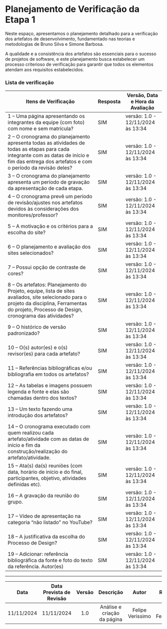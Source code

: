 # Planejamento de Verificação da Etapa 1

Neste espaço, apresentamos o planejamento detalhado para a verificação dos artefatos de desenvolvimento, fundamentado nas teorias e metodologias de Bruno Silva e Simone Barbosa. 

A qualidade e a consistência dos artefatos são essenciais para o sucesso de projetos de software, e este planejamento busca estabelecer um processo criterioso de verificação para garantir que todos os elementos atendam aos requisitos estabelecidos.

### Lista de verificação

| Itens de Verificação                                                                                                         | Resposta | Versão, Data e Hora da Avaliação            |
|------------------------------------------------------------------------------------------------------------------------------|----------|----------------------------------------------|
| 1 – Uma página apresentando os integrantes da equipe (com foto) com nome e sem matrícula?                                    | SIM      | versão: 1.0 - 12/11/2024 às 13:34           |
| 2 – O cronograma do planejamento apresenta todas as atividades de todas as etapas para cada integrante com as datas de início e fim das entrega dos artefatos e com o período da revisão deles? | SIM | versão: 1.0 - 12/11/2024 às 13:34           |
| 3 – O cronograma do planejamento apresenta um período de gravação da apresentação de cada etapa.                             | SIM      | versão: 1.0 - 12/11/2024 às 13:34           |
| 4 – O cronograma prevê um período de revisão/ajustes nos artefatos devidos às considerações dos monitores/professor?         | SIM      | versão: 1.0 - 12/11/2024 às 13:34           |
| 5 – A motivação e os critérios para a escolha do site?                                                                       | SIM      | versão: 1.0 - 12/11/2024 às 13:34           |
| 6 – O planejamento e avaliação dos sites selecionados?                                                                       | SIM      | versão: 1.0 - 12/11/2024 às 13:34           |
| 7 – Possui opção de contraste de cores?                                                                                      | SIM      | versão: 1.0 - 12/11/2024 às 13:34           |
| 8 – Os artefatos: Planejamento do Projeto, equipe, lista de sites avaliados, site selecionado para o projeto da disciplina, Ferramentas do projeto, Processo de Design, cronograma das atividades? | SIM | versão: 1.0 - 12/11/2024 às 13:34           |
| 9 – O histórico de versão padronizado?                                                                                       | SIM      | versão: 1.0 - 12/11/2024 às 13:34           |
| 10 – O(s) autor(es) e o(s) revisor(es) para cada artefato?                                                                   | SIM      | versão: 1.0 - 12/11/2024 às 13:34           |
| 11 – Referências bibliográficas e/ou bibliografia em todos os artefatos?                                                     | SIM      | versão: 1.0 - 12/11/2024 às 13:34           |
| 12 – As tabelas e imagens possuem legenda e fonte e elas são chamadas dentro dos textos?                                     | SIM      | versão: 1.0 - 12/11/2024 às 13:34           |
| 13 – Um texto fazendo uma introdução dos artefatos?                                                                          | SIM      | versão: 1.0 - 12/11/2024 às 13:34           |
| 14 – O cronograma executado com quem realizou cada artefato/atividade com as datas de início e fim da construção/realização do artefato/atividade. | SIM | versão: 1.0 - 12/11/2024 às 13:34           |
| 15 – Ata(s) da(s) reuniões (com data, horário de início e do final, participantes, objetivo, atividades definidas etc).      | SIM      | versão: 1.0 - 12/11/2024 às 13:34           |
| 16 – A gravação da reunião do grupo.                                                                                         | SIM      | versão: 1.0 - 12/11/2024 às 13:34           |
| 17 – Vídeo de apresentação na categoria “não listado” no YouTube?                                                            | SIM      | versão: 1.0 - 12/11/2024 às 13:34           |
| 18 – A justificativa da escolha do Processo de Design?                                                                       | SIM      | versão: 1.0 - 12/11/2024 às 13:34           |
| 19 – Adicionar: referência bibliográfica da fonte e foto do texto da referência. Autor(es)                                   | SIM      | versão: 1.0 - 12/11/2024 às 13:34           |

---

|    Data    | Data Prevista de Revisão | Versão |               Descrição                |      Autor      |    Revisor    |
| :--------: | :----------------------: | :----: | :------------------------------------: | :-------------: | :-----------: |
| 11/11/2024 |        11/11/2024        |  1.0   |      Análise e criação da página      | Felipe Verissimo | Breno Fernandes |
